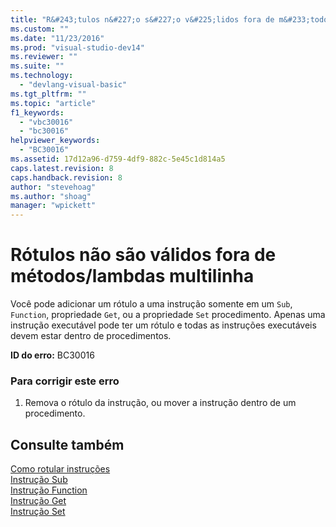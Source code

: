 ```yaml
---
title: "R&#243;tulos n&#227;o s&#227;o v&#225;lidos fora de m&#233;todos/lambdas multilinha | Microsoft Docs"
ms.custom: ""
ms.date: "11/23/2016"
ms.prod: "visual-studio-dev14"
ms.reviewer: ""
ms.suite: ""
ms.technology: 
  - "devlang-visual-basic"
ms.tgt_pltfrm: ""
ms.topic: "article"
f1_keywords: 
  - "vbc30016"
  - "bc30016"
helpviewer_keywords: 
  - "BC30016"
ms.assetid: 17d12a96-d759-4df9-882c-5e45c1d814a5
caps.latest.revision: 8
caps.handback.revision: 8
author: "stevehoag"
ms.author: "shoag"
manager: "wpickett"
---
```

# R&#243;tulos n&#227;o s&#227;o v&#225;lidos fora de m&#233;todos/lambdas multilinha
Você pode adicionar um rótulo a uma instrução somente em um `Sub`, `Function`, propriedade `Get`, ou a propriedade `Set` procedimento. Apenas uma instrução executável pode ter um rótulo e todas as instruções executáveis devem estar dentro de procedimentos.  
  
 **ID do erro:** BC30016  
  
### Para corrigir este erro  
  
1.  Remova o rótulo da instrução, ou mover a instrução dentro de um procedimento.  
  
## Consulte também  
 [Como rotular instruções](../../visual-basic/programming-guide/program-structure/how-to-label-statements.md)   
 [Instrução Sub](../../visual-basic/language-reference/statements/sub-statement.md)   
 [Instrução Function](../../visual-basic/language-reference/statements/function-statement.md)   
 [Instrução Get](../../visual-basic/language-reference/statements/get-statement.md)   
 [Instrução Set](../../visual-basic/language-reference/statements/set-statement.md)